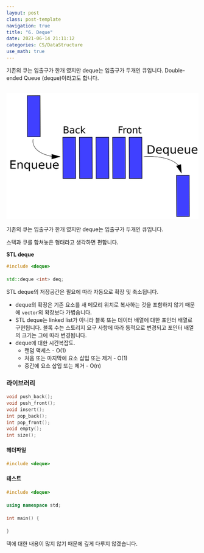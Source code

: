 ```yaml
---
layout: post
class: post-template
navigation: true
title: "6. Deque"
date: 2021-06-14 21:11:12
categories: CS/DataStructure
use_math: true
---
```

기존의 큐는 입출구가 한개 였지만 deque는 입출구가 두개인 큐입니다. Double-ended Queue (deque)이라고도 합니다.

<br>



<img src="../../../assets/images/markdown_images/CS/datastructure/2021-06-14-deque/Queue.png" alt="Deque" style="zoom:50%;" />



기존의 큐는 입출구가 한개 였지만 deque는 입출구가 두개인 큐입니다.

스택과 큐를 합쳐놓은 형태라고 생각하면 편합니다.



**STL deque**

```c++
#include <deque>

std::deque <int> deq;
```



STL deque의 저장공간은 필요에 따라 자동으로 확장 및 축소됩니다.

- deque의 확장은 기존 요소를 새 메모리 위치로 복사하는 것을 포함하지 않기 때문에 `vector`의 확장보다 가볍습니다.
- STL deque는 linked list가 아니라 블록 또는 데이터 배열에 대한 포인터 배열로 구현됩니다. 블록 수는 스토리지 요구 사항에 따라 동적으로 변경되고 포인터 배열의 크기는 그에 따라 변경됩니다.
- deque에 대한 시간복잡도.
  - 랜덤 액세스 - O(1)
  - 처음 또는 마지막에 요소 삽입 또는 제거 - O(1)
  - 중간에 요소 삽입 또는 제거 - O(n)



### 라이브러리

```c++
void push_back();
void push_front();
void insert();
int pop_back();
int pop_front();
void empty();
int size();
```



#### 헤더파일

```c++
#include <deque>
```



#### 테스트

```c++
#include <deque>

using namespace std;

int main() {
    
}
```



덱에 대한 내용이 많지 않기 때문에 깊게 다루지 않겠습니다.
